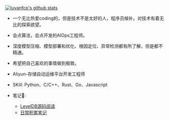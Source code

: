 [![luyanfcp's github stats](https://github-readme-stats.vercel.app/api?username=luyanfcp)](https://github.com/anuraghazra/github-readme-stats)

+ 一个无比热爱coding的，但是技术不是太好的人，程序员候补。对技术有着无比的探索欲望。
+ 会点算法，会点开发的AIOps工程师。
+ 深度模型压缩、模型部署和优化、根因定位、异常检测都有所了解，但是都不精通。
+ 希望把自己喜欢的事情做到极致。
+ Aliyun-存储自动运维平台开发工程师
+ SKill: Python、C/C++、Rust、Go、Javascript

+ 笔记📒:     
  + [LevelDB源码阅读](https://www.yuque.com/luyanfcp/hh4ggd)
  + [日常积累笔记](https://www.yuque.com/luyanfcp/ocxs16)
